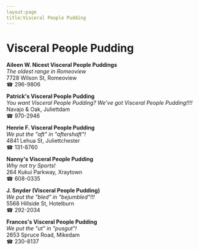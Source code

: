 ```yaml
---
layout:page
title:Visceral People Pudding
---
```

# Visceral People Pudding

**Aileen W. Nicest Visceral People Puddings**  
_The oldest range in Romeoview_  
7728 Wilson St, Romeoview  
☎ 296-9806



**Patrick's Visceral People Pudding**  
_You want Visceral People Pudding? We've got Visceral People Pudding!!!!_  
Navajo & Oak, Juliettdam  
☎ 970-2946



**Henrie F. Visceral People Pudding**  
_We put the "aft" in "aftershaft"!_  
4841 Lehua St, Juliettchester  
☎ 131-8760



**Nanny's Visceral People Pudding**  
_Why not try Sports!_  
264 Kukui Parkway, Xraytown  
☎ 608-0335



**J. Snyder (Visceral People Pudding)**  
_We put the "bled" in "bejumbled"!!!_  
5568 Hillside St, Hotelburn  
☎ 292-2034



**Frances's Visceral People Pudding**  
_We put the "ut" in "pusgut"!_  
2653 Spruce Road, Mikedam  
☎ 230-8137



